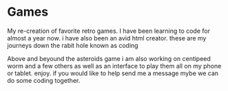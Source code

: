 # Games
My re-creation of favorite retro games.
I have been learning to code for almost a year now. i have also been an avid html creator. these are my journeys down the rabit hole known as coding

Above and beyound the asteroids game i am also working on centipeed worm and a few others as well as an interface to play them all on my phone or tablet. enjoy. if you would like to help send me a message mybe we can do some coding together. 
